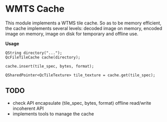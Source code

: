 # WMTS Cache

This module implements a WTMS tile cache.  So as to be memory efficient, the cache implements
several levels: decoded image on memory, encoded image on memory, image on disk for temporary and
offline use.

**Usage**
```
QString directory("...");
QcFileTileCache cache(directory);

cache.insert(tile_spec, bytes, format);

QSharedPointer<QcTileTexture> tile_texture = cache.get(tile_spec);
```

## TODO

* check API
  encapsulate (tile_spec, bytes, format)
  offline read/write incoherent API
* implements tools to manage the cache
